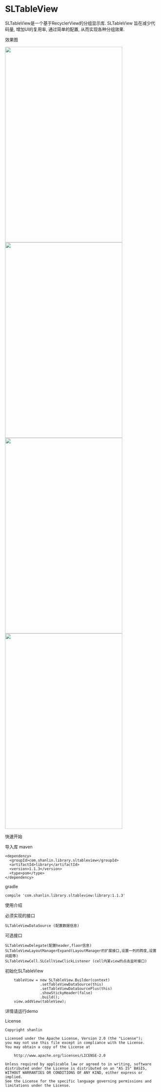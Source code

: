 # SLTableView

SLTableView是一个基于RecyclerView的分组显示库. SLTableView 旨在减少代码量, 增加UI的复用率, 通过简单的配置, 从而实现各种分组效果.

效果图


<img width="384" height="640" src="https://github.com/xiaoshanlin000/SLTableView/raw/master/screen/1.png"/> <img width="384" height="640" src="https://github.com/xiaoshanlin000/SLTableView/raw/master/screen/2.png"/>
<img width="384" height="640" src="https://github.com/xiaoshanlin000/SLTableView/raw/master/screen/3.png"/> <img width="384" height="640" src="https://github.com/xiaoshanlin000/SLTableView/raw/master/screen/4.png"/>

快速开始

导入库
maven
```
<dependency>
  <groupId>com.shanlin.library.sltableview</groupId>
  <artifactId>library</artifactId>
  <version>1.1.3</version>
  <type>pom</type>
</dependency>
```

gradle
```
compile 'com.shanlin.library.sltableview:library:1.1.3'
```

使用介绍

必须实现的接口
```
SLTableViewDataSource (配置数据信息)
```
可选接口
```
SLTableViewDelegate(配置header,floor信息)
SLTableViewLayoutManagerExpand(LayoutManager的扩展接口,设置一列的跨度,设置间距等)
SLTableViewCell.SLCellViewClickListener (cell内某view的点击监听接口)

```
初始化SLTableView
```
    tableView = new SLTableView.Builder(context)
                .setTableViewDataSource(this)
                .setTableViewDataSourcePlus(this)
                .showStickyHeader(false)
                .build();
    view.addView(tableView);
```

详情请运行demo

License
```
Copyright shanlin

Licensed under the Apache License, Version 2.0 (the "License");
you may not use this file except in compliance with the License.
You may obtain a copy of the License at

    http://www.apache.org/licenses/LICENSE-2.0

Unless required by applicable law or agreed to in writing, software
distributed under the License is distributed on an "AS IS" BASIS,
WITHOUT WARRANTIES OR CONDITIONS OF ANY KIND, either express or implied.
See the License for the specific language governing permissions and
limitations under the License.
```